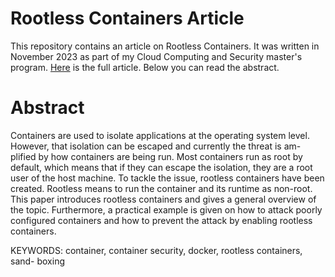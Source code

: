 # Rootless Containers Article

This repository contains an article on Rootless Containers. It was written in November 2023 as part of my Cloud Computing and Security master's program. [Here](Rootless_Containers_Aleksi_Hirvensalo.pdf) is the full article. Below you can read the abstract. 

# Abstract

Containers are used to isolate applications at the operating system level.
However, that isolation can be escaped and currently the threat is am-
plified by how containers are being run. Most containers run as root by
default, which means that if they can escape the isolation, they are a root
user of the host machine. To tackle the issue, rootless containers have been
created. Rootless means to run the container and its runtime as non-root.
This paper introduces rootless containers and gives a general overview
of the topic. Furthermore, a practical example is given on how to attack
poorly configured containers and how to prevent the attack by enabling
rootless containers.

KEYWORDS: container, container security, docker, rootless containers, sand-
boxing

